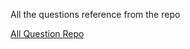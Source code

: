 All the questions reference from the repo

[All Question Repo](https://github.com/Preparation-Street/Programming-Street-150/tree/main/)